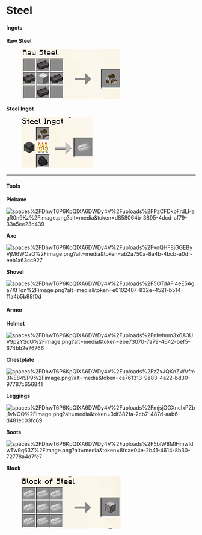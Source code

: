# Steel

#### **Ingots**

**Raw Steel**

<div align="left">

<figure><img src="../../../.gitbook/assets/image (15).png" alt="x1 Iron Block, x4 Netherite Ingot"><figcaption></figcaption></figure>

</div>

**Steel Ingot**

<div align="left">

<figure><img src="../../../.gitbook/assets/image (17).png" alt=""><figcaption></figcaption></figure>

</div>

***

#### **Tools**

**Pickaxe**

![spaces%2FDhwT6P6KpQlXA6DWDy4V%2Fuploads%2FPzCFDkbFrdLHagR0n9Kz%2Fimage.png?alt=media\&token=d858064b-3895-4dcd-af79-33a5ee23c439](https://3230151774-files.gitbook.io/\~/files/v0/b/gitbook-x-prod.appspot.com/o/spaces%2FDhwT6P6KpQlXA6DWDy4V%2Fuploads%2FPzCFDkbFrdLHagR0n9Kz%2Fimage.png?alt=media\&token=d858064b-3895-4dcd-af79-33a5ee23c439)

**Axe**

![spaces%2FDhwT6P6KpQlXA6DWDy4V%2Fuploads%2FvnQHF8jGGEByVjM6WOaO%2Fimage.png?alt=media\&token=ab2a750a-8a4b-4bcb-a0df-eeb1a63cc927](https://3230151774-files.gitbook.io/\~/files/v0/b/gitbook-x-prod.appspot.com/o/spaces%2FDhwT6P6KpQlXA6DWDy4V%2Fuploads%2FvnQHF8jGGEByVjM6WOaO%2Fimage.png?alt=media\&token=ab2a750a-8a4b-4bcb-a0df-eeb1a63cc927)

**Shovel**

![spaces%2FDhwT6P6KpQlXA6DWDy4V%2Fuploads%2F5OTdAFi4eE5Aga7XtTqn%2Fimage.png?alt=media\&token=e0102407-832e-4521-b514-f1a4b5b98f0d](https://3230151774-files.gitbook.io/\~/files/v0/b/gitbook-x-prod.appspot.com/o/spaces%2FDhwT6P6KpQlXA6DWDy4V%2Fuploads%2F5OTdAFi4eE5Aga7XtTqn%2Fimage.png?alt=media\&token=e0102407-832e-4521-b514-f1a4b5b98f0d)

#### Armor

**Helmet**

![spaces%2FDhwT6P6KpQlXA6DWDy4V%2Fuploads%2Fnlwhnm3x6A3UV9p2YSdU%2Fimage.png?alt=media\&token=ebe73070-7a79-4642-bef5-674bb2e76766](https://3230151774-files.gitbook.io/\~/files/v0/b/gitbook-x-prod.appspot.com/o/spaces%2FDhwT6P6KpQlXA6DWDy4V%2Fuploads%2Fnlwhnm3x6A3UV9p2YSdU%2Fimage.png?alt=media\&token=ebe73070-7a79-4642-bef5-674bb2e76766)

**Chestplate**

![spaces%2FDhwT6P6KpQlXA6DWDy4V%2Fuploads%2FzZxJQKnZWVfm3NE84SP9%2Fimage.png?alt=media\&token=ca761313-9e83-4a22-bd30-97787c656841](https://3230151774-files.gitbook.io/\~/files/v0/b/gitbook-x-prod.appspot.com/o/spaces%2FDhwT6P6KpQlXA6DWDy4V%2Fuploads%2FzZxJQKnZWVfm3NE84SP9%2Fimage.png?alt=media\&token=ca761313-9e83-4a22-bd30-97787c656841)

**Leggings**

![spaces%2FDhwT6P6KpQlXA6DWDy4V%2Fuploads%2FmjsjOOXncIxPZbj1vNOO%2Fimage.png?alt=media\&token=3df382fa-2cb7-487d-aab6-d481ec03fc69](https://3230151774-files.gitbook.io/\~/files/v0/b/gitbook-x-prod.appspot.com/o/spaces%2FDhwT6P6KpQlXA6DWDy4V%2Fuploads%2FmjsjOOXncIxPZbj1vNOO%2Fimage.png?alt=media\&token=3df382fa-2cb7-487d-aab6-d481ec03fc69)

**Boots**

![spaces%2FDhwT6P6KpQlXA6DWDy4V%2Fuploads%2F5biW8MIHmwIdwTw9q63Z%2Fimage.png?alt=media\&token=8fcae04e-2b41-4614-8b30-72778a4d7fe7](https://3230151774-files.gitbook.io/\~/files/v0/b/gitbook-x-prod.appspot.com/o/spaces%2FDhwT6P6KpQlXA6DWDy4V%2Fuploads%2F5biW8MIHmwIdwTw9q63Z%2Fimage.png?alt=media\&token=8fcae04e-2b41-4614-8b30-72778a4d7fe7)

**Block**

<div align="left">

<figure><img src="../../../.gitbook/assets/image (14).png" alt=""><figcaption></figcaption></figure>

</div>

